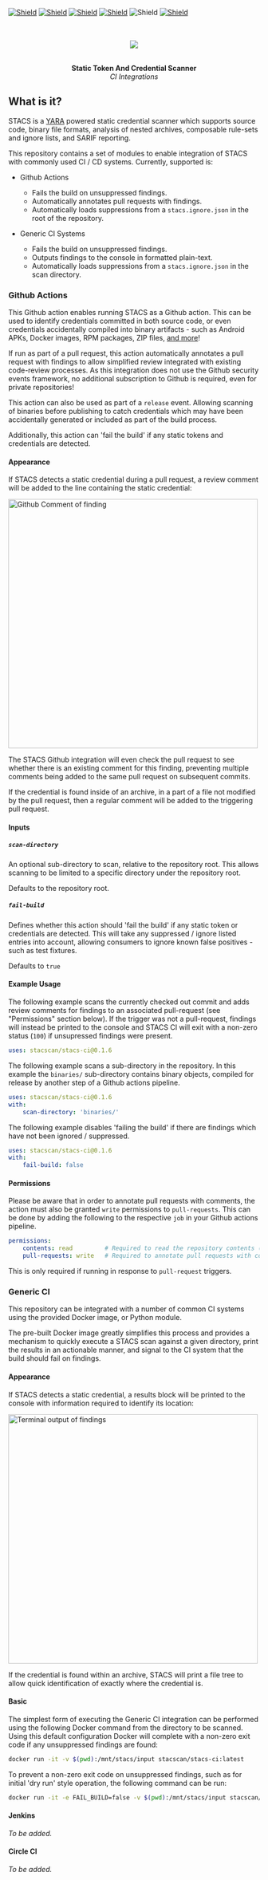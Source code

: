 [![Shield](https://img.shields.io/github/workflow/status/stacscan/stacs-ci/Check?label=Tests&style=flat-square)](https://github.com/stacscan/stacs-ci/actions?workflow=Check)
[![Shield](https://img.shields.io/github/workflow/status/stacscan/stacs-ci/Publish?label=Deploy&style=flat-square)](https://github.com/stacscan/stacs-ci/actions?workflow=Publish)
[![Shield](https://img.shields.io/docker/pulls/stacscan/stacs-ci?style=flat-square)](https://hub.docker.com/r/stacscan/stacs-ci)
[![Shield](https://img.shields.io/docker/image-size/stacscan/stacs-ci?style=flat-square)](https://hub.docker.com/r/stacscan/stacs-ci/tags?page=1&ordering=last_updated)
![Shield](https://img.shields.io/github/license/stacscan/stacs-ci?style=flat-square)
[![Shield](https://img.shields.io/twitter/follow/stacscan?style=flat-square)](https://twitter.com/stacscan)
<p align="center">
    <br /><br />
    <img src="https://raw.githubusercontent.com/stacscan/stacs-ci/main/docs/images/STACS-Logo-RGB.small.png?raw=true">
</p>
<p align="center">
    <br />
    <b>Static Token And Credential Scanner</b>
    <br />
    <i>CI Integrations</i>
    <br />
</p>

## What is it?

STACS is a [YARA](https://virustotal.github.io/yara/) powered static credential scanner
which supports source code, binary file formats, analysis of nested archives, composable
rule-sets and ignore lists, and SARIF reporting.

This repository contains a set of modules to enable integration of STACS with commonly
used CI / CD systems. Currently, supported is:

* Github Actions
  * Fails the build on unsuppressed findings.
  * Automatically annotates pull requests with findings.
  * Automatically loads suppressions from a `stacs.ignore.json` in the root of the repository.

* Generic CI Systems
  * Fails the build on unsuppressed findings.
  * Outputs findings to the console in formatted plain-text.
  * Automatically loads suppressions from a `stacs.ignore.json` in the scan directory.

### Github Actions

This Github action enables running STACS as a Github action. This can be used to
identify credentials committed in both source code, or even credentials accidentally
compiled into binary artifacts - such as Android APKs, Docker images, RPM packages, ZIP
files, [and more](https://github.com/stacscan/stacs/blob/main/README.md#what-does-stacs-support)!

If run as part of a pull request, this action automatically annotates a pull request
with findings to allow simplified review integrated with existing code-review processes.
As this integration does not use the Github security events framework, no additional
subscription to Github is required, even for private repositories!

This action can also be used as part of a `release` event. Allowing scanning of binaries
before publishing to catch credentials which may have been accidentally generated or
included as part of the build process.

Additionally, this action can 'fail the build' if any static tokens and credentials are
detected.

#### Appearance

If STACS detects a static credential during a pull request, a review comment will be
added to the line containing the static credential:

<img src="https://raw.githubusercontent.com/stacscan/stacs-ci/main/docs/images/github_comment.png?raw=true" width="500px" alt="Github Comment of finding" />

The STACS Github integration will even check the pull request to see whether there is
an existing comment for this finding, preventing multiple comments being added to the
same pull request on subsequent commits.

If the credential is found inside of an archive, in a part of a file not modified by the
pull request, then a regular comment will be added to the triggering pull request.

#### Inputs

##### `scan-directory`

An optional sub-directory to scan, relative to the repository root. This allows scanning
to be limited to a specific directory under the repository root.

Defaults to the repository root.

##### `fail-build`

Defines whether this action should 'fail the build' if any static token or credentials
are detected. This will take any suppressed / ignore listed entries into account,
allowing consumers to ignore known false positives - such as test fixtures.

Defaults to `true`

#### Example Usage

The following example scans the currently checked out commit and adds review comments
for findings to an associated pull-request (see "Permissions" section below). If the
trigger was not a pull-request, findings will instead be printed to the console and
STACS CI will exit with a non-zero status (`100`) if unsupressed findings were present.

```yaml
uses: stacscan/stacs-ci@0.1.6
```

The following example scans a sub-directory in the repository. In this example the 
`binaries/` sub-directory contains binary objects, compiled for release by another step
of a Github actions pipeline.

```yaml
uses: stacscan/stacs-ci@0.1.6
with:
    scan-directory: 'binaries/'
```

The following example disables 'failing the build' if there are findings which have not
been ignored / suppressed.

```yaml
uses: stacscan/stacs-ci@0.1.6
with:
    fail-build: false
```

#### Permissions

Please be aware that in order to annotate pull requests with comments, the action must
also be granted `write` permissions to `pull-requests`. This can be done by adding the
following to the respective `job` in your Github actions pipeline.

```yaml
permissions:
    contents: read         # Required to read the repository contents (checkout).
    pull-requests: write   # Required to annotate pull requests with comments.
```

This is only required if running in response to `pull-request` triggers.

### Generic CI

This repository can be integrated with a number of common CI systems using the provided
Docker image, or Python module.

The pre-built Docker image greatly simplifies this process and provides a mechanism to
quickly execute a STACS scan against a given directory, print the results in an
actionable manner, and signal to the CI system that the build should fail on findings.

#### Appearance

If STACS detects a static credential, a results block will be printed to the console
with information required to identify its location:

<img src="https://raw.githubusercontent.com/stacscan/stacs-ci/main/docs/images/generic_tui.png?raw=true" width="500px" alt="Terminal output of findings" />

If the credential is found within an archive, STACS will print a file tree to allow
quick identification of exactly where the credential is.

#### Basic

The simplest form of executing the Generic CI integration can be performed using the
following Docker command from the directory to be scanned. Using this default
configuration Docker will complete with a non-zero exit code if any unsuppressed findings
are found:

```bash
docker run -it -v $(pwd):/mnt/stacs/input stacscan/stacs-ci:latest
```

To prevent a non-zero exit code on unsuppressed findings, such as for initial 'dry run'
style operation, the following command can be run:

```bash
docker run -it -e FAIL_BUILD=false -v $(pwd):/mnt/stacs/input stacscan/stacs-ci:latest
```

#### Jenkins

_To be added._

#### Circle CI

_To be added._
